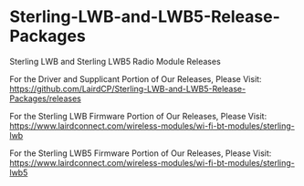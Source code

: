 # Sterling-LWB-and-LWB5-Release-Packages
Sterling LWB and Sterling LWB5 Radio Module Releases

For the Driver and Supplicant Portion of Our Releases, Please Visit: https://github.com/LairdCP/Sterling-LWB-and-LWB5-Release-Packages/releases

For the Sterling LWB Firmware Portion of Our Releases, Please Visit: https://www.lairdconnect.com/wireless-modules/wi-fi-bt-modules/sterling-lwb

For the Sterling LWB5 Firmware Portion of Our Releases, Please Visit: https://www.lairdconnect.com/wireless-modules/wi-fi-bt-modules/sterling-lwb5
